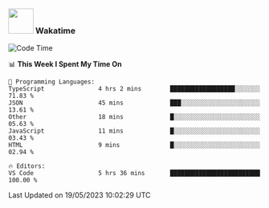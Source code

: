 ### <img src="https://media.giphy.com/media/VgCDAzcKvsR6OM0uWg/giphy.gif" width="50"> Wakatime

  <!--START_SECTION:waka-->
![Code Time](http://img.shields.io/badge/Code%20Time-1%2C411%20hrs%2049%20mins-blue)

📊 **This Week I Spent My Time On** 

```text
💬 Programming Languages: 
TypeScript               4 hrs 2 mins        ██████████████████░░░░░░░   71.83 % 
JSON                     45 mins             ███░░░░░░░░░░░░░░░░░░░░░░   13.61 % 
Other                    18 mins             █░░░░░░░░░░░░░░░░░░░░░░░░   05.63 % 
JavaScript               11 mins             █░░░░░░░░░░░░░░░░░░░░░░░░   03.43 % 
HTML                     9 mins              █░░░░░░░░░░░░░░░░░░░░░░░░   02.94 % 

🔥 Editors: 
VS Code                  5 hrs 36 mins       █████████████████████████   100.00 % 
```


 Last Updated on 19/05/2023 10:02:29 UTC
<!--END_SECTION:waka-->
